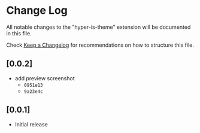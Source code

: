 # Change Log

All notable changes to the "hyper-is-theme" extension will be documented in this file.

Check [Keep a Changelog](http://keepachangelog.com/) for recommendations on how to structure this file.

## [0.0.2]

- add preview screenshot 
    - `0951e13`
    - `9a23e4c`

## [0.0.1]

- Initial release
